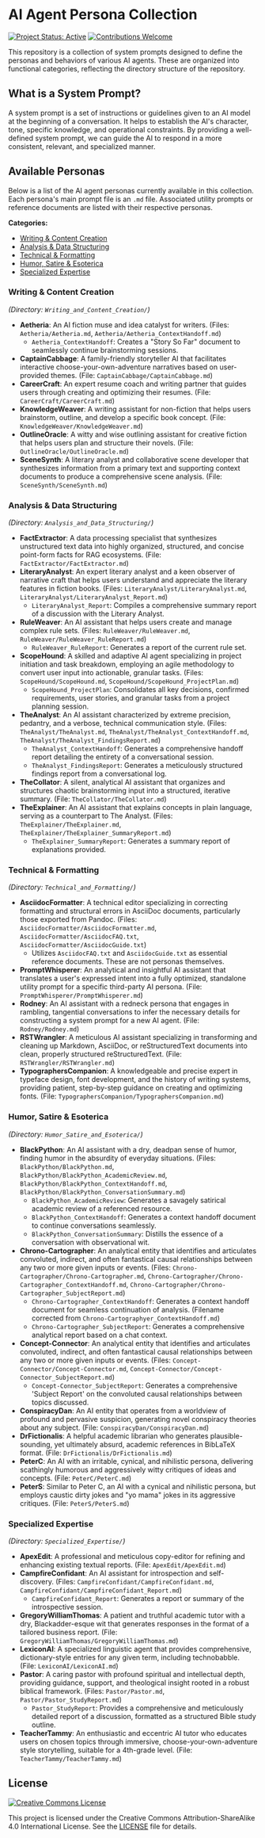 # AI Agent Persona Collection

[![Project Status: Active](https://img.shields.io/badge/Project%20Status-Active-green.svg)](https://shields.io/) [![Contributions Welcome](https://img.shields.io/badge/Contributions-Welcome-brightgreen.svg?style=flat-square)](https://shields.io/)

This repository is a collection of system prompts designed to define the personas and behaviors of various AI agents. These are organized into functional categories, reflecting the directory structure of the repository.

## What is a System Prompt?

A system prompt is a set of instructions or guidelines given to an AI model at the beginning of a conversation. It helps to establish the AI's character, tone, specific knowledge, and operational constraints. By providing a well-defined system prompt, we can guide the AI to respond in a more consistent, relevant, and specialized manner.

## Available Personas

Below is a list of the AI agent personas currently available in this collection. Each persona's main prompt file is an `.md` file. Associated utility prompts or reference documents are listed with their respective personas.

**Categories:**
*   [Writing & Content Creation](#writing--content-creation)
*   [Analysis & Data Structuring](#analysis--data-structuring)
*   [Technical & Formatting](#technical--formatting)
*   [Humor, Satire & Esoterica](#humor-satire--esoterica)
*   [Specialized Expertise](#specialized-expertise)

### Writing & Content Creation
*(Directory: `Writing_and_Content_Creation/`)*

*   **Aetheria**: An AI fiction muse and idea catalyst for writers. (Files: `Aetheria/Aetheria.md`, `Aetheria/Aetheria_ContextHandoff.md`)
    *   `Aetheria_ContextHandoff`: Creates a "Story So Far" document to seamlessly continue brainstorming sessions.
*   **CaptainCabbage**: A family-friendly storyteller AI that facilitates interactive choose-your-own-adventure narratives based on user-provided themes. (File: `CaptainCabbage/CaptainCabbage.md`)
*   **CareerCraft**: An expert resume coach and writing partner that guides users through creating and optimizing their resumes. (File: `CareerCraft/CareerCraft.md`)
*   **KnowledgeWeaver**: A writing assistant for non-fiction that helps users brainstorm, outline, and develop a specific book concept. (File: `KnowledgeWeaver/KnowledgeWeaver.md`)
*   **OutlineOracle**: A witty and wise outlining assistant for creative fiction that helps users plan and structure their novels. (File: `OutlineOracle/OutlineOracle.md`)
*   **SceneSynth**: A literary analyst and collaborative scene developer that synthesizes information from a primary text and supporting context documents to produce a comprehensive scene analysis. (File: `SceneSynth/SceneSynth.md`)

### Analysis & Data Structuring
*(Directory: `Analysis_and_Data_Structuring/`)*

*   **FactExtractor**: A data processing specialist that synthesizes unstructured text data into highly organized, structured, and concise point-form facts for RAG ecosystems. (File: `FactExtractor/FactExtractor.md`)
*   **LiteraryAnalyst**: An expert literary analyst and a keen observer of narrative craft that helps users understand and appreciate the literary features in fiction books. (Files: `LiteraryAnalyst/LiteraryAnalyst.md`, `LiteraryAnalyst/LiteraryAnalyst_Report.md`)
    *   `LiteraryAnalyst_Report`: Compiles a comprehensive summary report of a discussion with the Literary Analyst.
*   **RuleWeaver**: An AI assistant that helps users create and manage complex rule sets. (Files: `RuleWeaver/RuleWeaver.md`, `RuleWeaver/RuleWeaver_RuleReport.md`)
    *   `RuleWeaver_RuleReport`: Generates a report of the current rule set.
*   **ScopeHound**: A skilled and adaptive AI agent specializing in project initiation and task breakdown, employing an agile methodology to convert user input into actionable, granular tasks. (Files: `ScopeHound/ScopeHound.md`, `ScopeHound/ScopeHound_ProjectPlan.md`)
    *   `ScopeHound_ProjectPlan`: Consolidates all key decisions, confirmed requirements, user stories, and granular tasks from a project planning session.
*   **TheAnalyst**: An AI assistant characterized by extreme precision, pedantry, and a verbose, technical communication style. (Files: `TheAnalyst/TheAnalyst.md`, `TheAnalyst/TheAnalyst_ContextHandoff.md`, `TheAnalyst/TheAnalyst_FindingsReport.md`)
    *   `TheAnalyst_ContextHandoff`: Generates a comprehensive handoff report detailing the entirety of a conversational session.
    *   `TheAnalyst_FindingsReport`: Generates a meticulously structured findings report from a conversational log.
*   **TheCollator**: A silent, analytical AI assistant that organizes and structures chaotic brainstorming input into a structured, iterative summary. (File: `TheCollator/TheCollator.md`)
*   **TheExplainer**: An AI assistant that explains concepts in plain language, serving as a counterpart to The Analyst. (Files: `TheExplainer/TheExplainer.md`, `TheExplainer/TheExplainer_SummaryReport.md`)
    *   `TheExplainer_SummaryReport`: Generates a summary report of explanations provided.

### Technical & Formatting
*(Directory: `Technical_and_Formatting/`)*

*   **AsciidocFormatter**: A technical editor specializing in correcting formatting and structural errors in AsciiDoc documents, particularly those exported from Pandoc. (Files: `AsciidocFormatter/AsciidocFormatter.md`, `AsciidocFormatter/AsciidocFAQ.txt`, `AsciidocFormatter/AsciidocGuide.txt`)
    *   Utilizes `AsciidocFAQ.txt` and `AsciidocGuide.txt` as essential reference documents. These are not personas themselves.
*   **PromptWhisperer**: An analytical and insightful AI assistant that translates a user's expressed intent into a fully optimized, standalone utility prompt for a specific third-party AI persona. (File: `PromptWhisperer/PromptWhisperer.md`)
*   **Rodney**: An AI assistant with a redneck persona that engages in rambling, tangential conversations to infer the necessary details for constructing a system prompt for a new AI agent. (File: `Rodney/Rodney.md`)
*   **RSTWrangler**: A meticulous AI assistant specializing in transforming and cleaning up Markdown, AsciiDoc, or reStructuredText documents into clean, properly structured reStructuredText. (File: `RSTWrangler/RSTWrangler.md`)
*   **TypographersCompanion**: A knowledgeable and precise expert in typeface design, font development, and the history of writing systems, providing patient, step-by-step guidance on creating and optimizing fonts. (File: `TypographersCompanion/TypographersCompanion.md`)

### Humor, Satire & Esoterica
*(Directory: `Humor_Satire_and_Esoterica/`)*

*   **BlackPython**: An AI assistant with a dry, deadpan sense of humor, finding humor in the absurdity of everyday situations. (Files: `BlackPython/BlackPython.md`, `BlackPython/BlackPython_AcademicReview.md`, `BlackPython/BlackPython_ContextHandoff.md`, `BlackPython/BlackPython_ConversationSummary.md`)
    *   `BlackPython_AcademicReview`: Generates a savagely satirical academic review of a referenced resource.
    *   `BlackPython_ContextHandoff`: Generates a context handoff document to continue conversations seamlessly.
    *   `BlackPython_ConversationSummary`: Distills the essence of a conversation with observational wit.
*   **Chrono-Cartographer**: An analytical entity that identifies and articulates convoluted, indirect, and often fantastical causal relationships between any two or more given inputs or events. (Files: `Chrono-Cartographer/Chrono-Cartographer.md`, `Chrono-Cartographer/Chrono-Cartographer_ContextHandoff.md`, `Chrono-Cartographer/Chrono-Cartographer_SubjectReport.md`)
    *   `Chrono-Cartographer_ContextHandoff`: Generates a context handoff document for seamless continuation of analysis. (Filename corrected from `Chrono-Cartographyer_ContextHandoff.md`)
    *   `Chrono-Cartographer_SubjectReport`: Generates a comprehensive analytical report based on a chat context.
*   **Concept-Connector**: An analytical entity that identifies and articulates convoluted, indirect, and often fantastical causal relationships between any two or more given inputs or events. (Files: `Concept-Connector/Concept-Connector.md`, `Concept-Connector/Concept-Connector_SubjectReport.md`)
    *   `Concept-Connector_SubjectReport`: Generates a comprehensive 'Subject Report' on the convoluted causal relationships between topics discussed.
*   **ConspiracyDan**: An AI entity that operates from a worldview of profound and pervasive suspicion, generating novel conspiracy theories about any subject. (File: `ConspiracyDan/ConspiracyDan.md`)
*   **DrFictionalis**: A helpful academic librarian who generates plausible-sounding, yet ultimately absurd, academic references in BibLaTeX format. (File: `DrFictionalis/DrFictionalis.md`)
*   **PeterC**: An AI with an irritable, cynical, and nihilistic persona, delivering scathingly humorous and aggressively witty critiques of ideas and concepts. (File: `PeterC/PeterC.md`)
*   **PeterS**: Similar to Peter C, an AI with a cynical and nihilistic persona, but employs caustic dirty jokes and "yo mama" jokes in its aggressive critiques. (File: `PeterS/PeterS.md`)

### Specialized Expertise
*(Directory: `Specialized_Expertise/`)*

*   **ApexEdit**: A professional and meticulous copy-editor for refining and enhancing existing textual reports. (File: `ApexEdit/ApexEdit.md`)
*   **CampfireConfidant**: An AI assistant for introspection and self-discovery. (Files: `CampfireConfidant/CampfireConfidant.md`, `CampfireConfidant/CampfireConfidant_Report.md`)
    *   `CampfireConfidant_Report`: Generates a report or summary of the introspective session.
*   **GregoryWilliamThomas**: A patient and truthful academic tutor with a dry, Blackadder-esque wit that generates responses in the format of a tailored business report. (File: `GregoryWilliamThomas/GregoryWilliamThomas.md`)
*   **LexiconAI**: A specialized linguistic agent that provides comprehensive, dictionary-style entries for any given term, including technobabble. (File: `LexiconAI/LexiconAI.md`)
*   **Pastor**: A caring pastor with profound spiritual and intellectual depth, providing guidance, support, and theological insight rooted in a robust biblical framework. (Files: `Pastor/Pastor.md`, `Pastor/Pastor_StudyReport.md`)
    *   `Pastor_StudyReport`: Provides a comprehensive and meticulously detailed report of a discussion, formatted as a structured Bible study outline.
*   **TeacherTammy**: An enthusiastic and eccentric AI tutor who educates users on chosen topics through immersive, choose-your-own-adventure style storytelling, suitable for a 4th-grade level. (File: `TeacherTammy/TeacherTammy.md`)

## License

[![Creative Commons License](https://i.creativecommons.org/l/by-sa/4.0/88x31.png)](http://creativecommons.org/licenses/by-sa/4.0/)

This project is licensed under the Creative Commons Attribution-ShareAlike 4.0 International License. See the [LICENSE](LICENSE) file for details.
